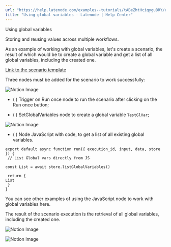 ```yaml
---
url: "https://help.latenode.com/examples--tutorials/tABeZhtHciqyguBRY/using-global-variables/DTZDaghSGPcffmAwZ"
title: "Using global variables – Latenode | Help Center"
---
```


 Using global variables

Storing and reusing values across multiple workflows.


As an example of working with global variables, let's create a scenario, the result of which would be to create a global variable and get a list of all global variables, including the created one.



[Link to the scenario template](https://app.latenode.com/shared-scenarios/eafdebd)

Three nodes must be added for the scenario to work successfully:

![Notion Image](https://www.notion.so/image/https%A%F%Fprod-files-secure.s.us-west-.amazonaws.com%Ffbefde--fff--dca%Ffe-fe-bf--aba%FUntitled.png?table=block&id=d-a-e-a-dbeca&cache=v)

- (  ) Trigger on Run once node to run the scenario after clicking on the Run once button;

- (  ) SetGlobalVariables node to create a global variable `TestGlVar`;

![Notion Image](https://www.notion.so/image/https%A%F%Fprod-files-secure.s.us-west-.amazonaws.com%Ffbefde--fff--dca%Feffb-ecc--e-afbeee%FUntitled.png?table=block&id=d-a-a-baa-ffedfa&cache=v)

- (  ) Node JavaScript with code, to get a list of all existing global variables.

```
export default async function run({ execution_id, input, data, store }) {
 // List Global vars directly from JS

const List = await store.listGlobalVariables()

 return {
List
 }
}
```



You can see other examples of using the JavaScript node to work with global variables here.

The result of the scenario execution is the retrieval of all global variables, including the created one.

![Notion Image](https://www.notion.so/image/https%A%F%Fprod-files-secure.s.us-west-.amazonaws.com%Ffbefde--fff--dca%Feeeac-eeb--c-eedc%FUntitled.png?table=block&id=d-a-a-aa-dac&cache=v)

![Notion Image](https://www.notion.so/image/https%A%F%Fprod-files-secure.s.us-west-.amazonaws.com%Ffbefde--fff--dca%Ffa-d--ed-cafff%FUntitled.png?table=block&id=d-a-a-aac-edeb&cache=v)